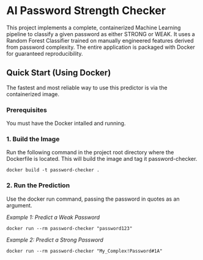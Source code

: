 # AI Password Strength Checker
This project implements a complete, containerized Machine Learning pipeline to classify a given password as either STRONG or WEAK. It uses a Random Forest Classifier trained on manually engineered features derived from password complexity.
The entire application is packaged with Docker for guaranteed reproducibility.

## Quick Start (Using Docker)
The fastest and most reliable way to use this predictor is via the containerized image.
### Prerequisites
You must have the Docker intalled and running.

### 1. Build the Image
Run the following command in the project root directory where the Dockerfile is located. This will build the image and tag it password-checker.

```
docker build -t password-checker .
```

### 2. Run the Prediction
Use the docker run command, passing the password in quotes as an argument.

*Example 1: Predict a Weak Password*
```
docker run --rm password-checker "password123"
```

*Example 2: Predict a Strong Password*
```
docker run --rm password-checker "My_Complex!Password#1A"
```
